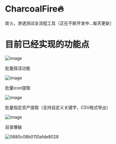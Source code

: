 # CharcoalFire🔥
炭火，渗透测试全流程工具（正在不断开发中...每天更新）


# 目前已经实现的功能点

![image](https://github.com/dahezhiquan/CharcoalFire/assets/76278560/7ec3dda8-0908-437b-9bb5-19a124815812)


批量探活功能

![image](https://github.com/dahezhiquan/CharcoalFire/assets/76278560/f1aeb149-78f3-46c7-80e8-43c41fdf2334)


批量icon提取

![image](https://github.com/dahezhiquan/CharcoalFire/assets/76278560/380bcdb7-ceed-43ba-9d7a-321b6790dcb3)

批量指定资产提取（支持自定义关键字，CSV格式导出）

![image](https://github.com/dahezhiquan/CharcoalFire/assets/76278560/0ad05e73-18bc-4637-8095-fa67630dab2b)

目录爆破

![0880c08b0110afde8028](https://github.com/dahezhiquan/CharcoalFire/assets/76278560/b5951c10-4ece-4855-8653-a3c1ec61cf07)



